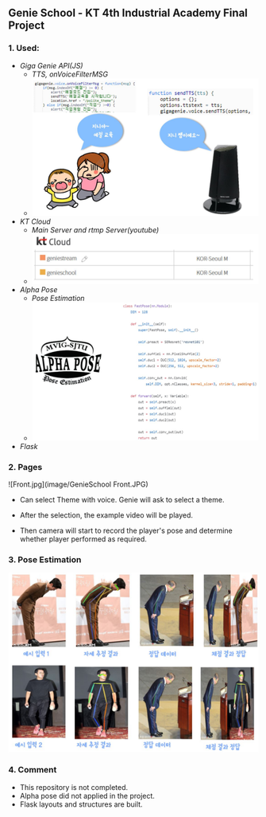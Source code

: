 ## Genie School - KT 4th Industrial Academy Final Project

### 1. Used: 

- *Giga Genie API(JS)*
  - *TTS, onVoiceFilterMSG*
  - ![GenieAPI](image/GenieAPI.JPG)
- *KT Cloud*
  - *Main Server and rtmp Server(youtube)*
  - ![KTcoud](image/KTcoud.JPG)
- *Alpha Pose*
  - *Pose Estimation*
  - ![alpha_pose](image/alpha_pose.JPG)
- *Flask*

### 2. Pages

![Front.jpg](image/GenieSchool Front.JPG)

- Can select Theme with voice. Genie will ask to select a theme.

- After the selection, the example video will be played.
- Then camera will start to record the player's pose and determine whether player performed as required.

### 3. Pose Estimation

![pose_estimation](image/pose_estimation.JPG)

### 4. Comment

- This repository is not completed.
- Alpha pose did not applied in the project.
- Flask layouts and structures are built.

